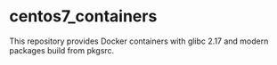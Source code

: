 # centos7\_containers

This repository provides Docker containers with glibc 2.17 and modern packages build from pkgsrc.

